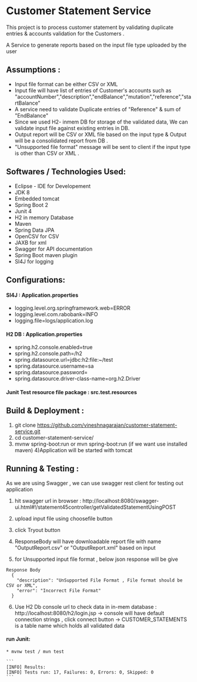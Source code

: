 # Customer Statement Service 

  This project is to process customer statement by validating duplicate entries & accounts validation for the Customers . 
  
  A Service to generate reports based on the input file type uploaded by the user 

## Assumptions :

 * Input file format can be either CSV or XML 
 * Input file will have list of entries of Customer's accounts such as "accountNumber","description","endBalance","mutation","reference","startBalance"
 * A service need to validate Duplicate entries of "Reference" & sum of "EndBalance"
 * Since we used H2- inmem DB for storage of the validated data, We  can validate input file against existing entries in DB.
 * Output report will be CSV or XML file based on the input type & Output will be  a consolidated report from DB . 
 * "Unsupported file format" message will be sent to client if the input type is other than CSV or XML .
 
## Softwares / Technologies Used:
 
  * Eclipse - IDE for Developement 
  * JDK 8 
  * Embedded tomcat
  * Spring Boot 2
  * Junit 4
  * H2 in memory Database
  * Maven 
  * Spring Data JPA
  * OpenCSV for CSV 
  * JAXB for xml 
  * Swagger for API documentation 
  * Spring Boot maven plugin 
  * Sl4J for logging 

## Configurations: 

  #### Sl4J : Application.properties
  - logging.level.org.springframework.web=ERROR
  - logging.level.com.rabobank=INFO
  - logging.file=logs/application.log
  
  #### H2 DB : Application.properties
  - spring.h2.console.enabled=true
  - spring.h2.console.path=/h2
  - spring.datasource.url=jdbc:h2:file:~/test
  - spring.datasource.username=sa
  - spring.datasource.password=
  - spring.datasource.driver-class-name=org.h2.Driver  
  
  #### Junit Test resource file package : src.test.resources
	  
	
  
 ## Build & Deployment :
  1) git clone https://github.com/vineshnagarajan/customer-statement-service.git
  2) cd customer-statement-service/
  3) mvnw spring-boot:run or mvn spring-boot:run (if we want use installed maven)
  4)Application will be started with tomcat
  
 ## Running & Testing :
  As we are using Swagger , we can use swagger rest client for testing out application
  
  1) hit swagger url in browser : http://localhost:8080/swagger-ui.html#!/statement45controller/getValidatedStatementUsingPOST
  
  2) upload input file using choosefile button 
  
  3) click Tryout button
  
  4) ResponseBody will have downloadable report file with name "OutputReport.csv" or "OutputReport.xml" based on input 
  
  5) for Unsupported input file format , below json response will be give 
  ```
  Response Body
	{
	  "description": "UnSupported File Format , File format should be CSV or XML",
	  "error": "Incorrect File Format"
	}
  ```
  
  6) Use H2 Db console url to check data in in-mem database : http://localhost:8080/h2/login.jsp
     -> console will have default connection strings , click connect button 
     -> CUSTOMER_STATEMENTS  is a table name which holds all validated data 
     
  #### run Junit:   
    * mvnw test / mvn test 
    
    ```
	[INFO] Results:
    [INFO] Tests run: 17, Failures: 0, Errors: 0, Skipped: 0
    ```

  